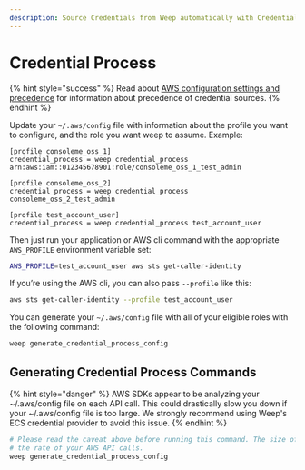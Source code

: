 ```yaml
---
description: Source Credentials from Weep automatically with Credential Process
---
```


# Credential Process

{% hint style="success" %}
Read about [AWS configuration settings and precedence](https://docs.aws.amazon.com/cli/latest/userguide/cli-configure-quickstart.html#cli-configure-quickstart-precedence) for information about precedence of credential sources.
{% endhint %}

Update your `~/.aws/config` file with information about the profile you want to configure, and the role you want weep to assume. Example:

```text
[profile consoleme_oss_1]
credential_process = weep credential_process arn:aws:iam::012345678901:role/consoleme_oss_1_test_admin

[profile consoleme_oss_2]
credential_process = weep credential_process consoleme_oss_2_test_admin

[profile test_account_user]
credential_process = weep credential_process test_account_user
```

Then just run your application or AWS cli command with the appropriate `AWS_PROFILE` environment variable set:

```bash
AWS_PROFILE=test_account_user aws sts get-caller-identity
```

If you’re using the AWS cli, you can also pass `--profile` like this:

```bash
aws sts get-caller-identity --profile test_account_user
```

You can generate your `~/.aws/config` file with all of your eligible roles with the following command:

```bash
weep generate_credential_process_config
```

## Generating Credential Process Commands

{% hint style="danger" %}
AWS SDKs appear to be analyzing your ~/.aws/config file on each API call. This could drastically slow you down if your ~/.aws/config file is too large. We strongly recommend using Weep's ECS credential provider to avoid this issue.
{% endhint %}

```bash
# Please read the caveat above before running this command. The size of your ~/.aws/config file may negatively impact 
# the rate of your AWS API calls.
weep generate_credential_process_config
```

